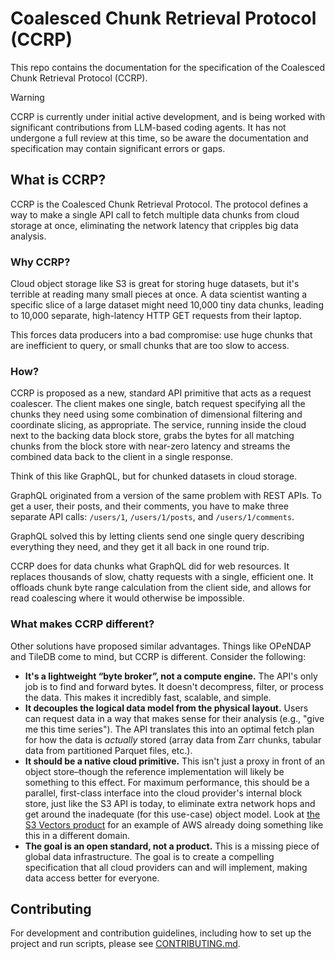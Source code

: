 # Coalesced Chunk Retrieval Protocol (CCRP)

This repo contains the documentation for the specification of the Coalesced
Chunk Retrieval Protocol (CCRP).

> [!WARNING]
> CCRP is currently under initial active development, and is being worked with
> significant contributions from LLM-based coding agents. It has not undergone
> a full review at this time, so be aware the documentation and specification
> may contain significant errors or gaps.

## What is CCRP?

CCRP is the Coalesced Chunk Retrieval Protocol. The protocol defines a way to
make a single API call to fetch multiple data chunks from cloud storage at
once, eliminating the network latency that cripples big data analysis.

### Why CCRP?

Cloud object storage like S3 is great for storing huge datasets, but it's
terrible at reading many small pieces at once. A data scientist wanting a
specific slice of a large dataset might need 10,000 tiny data chunks, leading
to 10,000 separate, high-latency HTTP GET requests from their laptop.

This forces data producers into a bad compromise: use huge chunks that are
inefficient to query, or small chunks that are too slow to access.

### How?

CCRP is proposed as a new, standard API primitive that acts as a request
coalescer. The client makes one single, batch request specifying all the chunks
they need using some combination of dimensional filtering and coordinate
slicing, as appropriate. The service, running inside the cloud next to the
backing data block store, grabs the bytes for all matching chunks from the
block store with near-zero latency and streams the combined data back to the
client in a single response.

Think of this like GraphQL, but for chunked datasets in cloud storage.

GraphQL originated from a version of the same problem with REST APIs. To get a
user, their posts, and their comments, you have to make three separate API
calls: `/users/1`, `/users/1/posts`, and `/users/1/comments`.

GraphQL solved this by letting clients send one single query describing
everything they need, and they get it all back in one round trip.

CCRP does for data chunks what GraphQL did for web resources. It replaces
thousands of slow, chatty requests with a single, efficient one. It offloads
chunk byte range calculation from the client side, and allows for read
coalescing where it would otherwise be impossible.

### What makes CCRP different?

Other solutions have proposed similar advantages. Things like OPeNDAP and
TileDB come to mind, but CCRP is different. Consider the following:

* **It's a lightweight “byte broker”, not a compute engine.**  The API's only
  job is to find and forward bytes. It doesn't decompress, filter, or process
  the data. This makes it incredibly fast, scalable, and simple.
* **It decouples the logical data model from the physical layout.**  Users can
  request data in a way that makes sense for their analysis (e.g., "give me
  this time series"). The API translates this into an optimal fetch plan for
  how the data is *actually* stored (array data from Zarr chunks, tabular data
  from partitioned Parquet files, etc.).
* **It should be a native cloud primitive.**  This isn't just a proxy in front
  of an object store–though the reference implementation will likely be
  something to this effect. For maximum performance, this should be a parallel,
  first-class interface into the cloud provider's internal block store, just
  like the S3 API is today, to eliminate extra network hops and get around the
  inadequate (for this use-case) object model. Look at [the S3 Vectors
  product](https://aws.amazon.com/blogs/aws/introducing-amazon-s3-vectors-first-cloud-storage-with-native-vector-support-at-scale/)
  for an example of AWS already doing something like this in a different
      domain.
* **The goal is an open standard, not a product.**  This is a missing piece of
  global data infrastructure. The goal is to create a compelling specification
  that all cloud providers can and will implement, making data access better
  for everyone.

## Contributing

For development and contribution guidelines, including how to set up the
project and run scripts, please see [CONTRIBUTING.md](../CONTRIBUTING.md).
